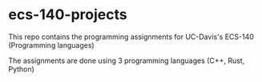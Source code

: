 # ecs-140-projects

This repo contains the programming assignments for UC-Davis's ECS-140 (Programming languages)

The assignments are done using 3 programming languages (C++, Rust, Python)
